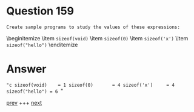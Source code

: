 
# Question 159




    Create sample programs to study the values of these expressions:

\beginitemize
\item `sizeof(void)`
\item  `sizeof(0)`
\item `sizeof('x')`
\item `sizeof("hello")`
\enditemize 


# Answer



`"c
sizeof(void)    = 1
sizeof(0)       = 4
sizeof('x')     = 4
sizeof("hello") = 6
`"


[prev](158.md) +++ [next](160.md)
